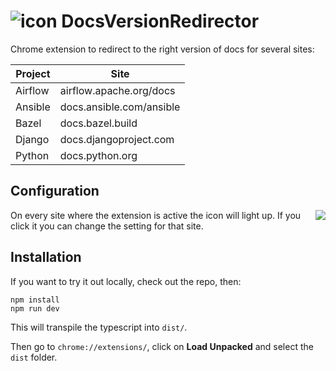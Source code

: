 # ![icon](https://raw.githubusercontent.com/leos/DocsVersionRedirector/master/static/icons/icon48.png) DocsVersionRedirector

Chrome extension to redirect to the right version of docs for several sites:

Project | Site
--------|-----
Airflow | airflow.apache.org/docs
Ansible | docs.ansible.com/ansible
Bazel | docs.bazel.build
Django | docs.djangoproject.com
Python | docs.python.org

## Configuration
<img align="right" src="https://raw.githubusercontent.com/leos/DocsVersionRedirector/master/screenshots/python.png" />
On every site where the extension is active the icon will light up. If you click it you can change the setting for that site.

## Installation
If you want to try it out locally, check out the repo, then:
```
npm install
npm run dev
```
This will transpile the typescript into `dist/`.

Then go to `chrome://extensions/`, click on **Load Unpacked** and select the `dist` folder.